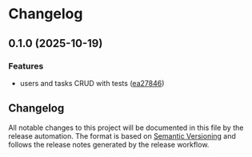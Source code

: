 # Changelog

## 0.1.0 (2025-10-19)


### Features

* users and tasks CRUD with tests ([ea27846](https://github.com/d3linn/codex-ai/commit/ea27846ca7304499a8fcb1493bfb8771b28f9c3f))

## Changelog

All notable changes to this project will be documented in this file by the
release automation. The format is based on [Semantic Versioning](https://semver.org/)
and follows the release notes generated by the release workflow.
